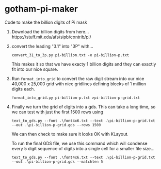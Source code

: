 # gotham-pi-maker
Code to make the billion digits of Pi mask

1. Download the billion digits from here...
    https://stuff.mit.edu/afs/sipb/contrib/pi/
2. convert the leading "3.1" into "3P" with...
    ```
    convert_31_to_3p.py pi-billion.txt -o pi-billion-p.txt
    ```
    
    This makes it so that we have exacty 1 billion digits and they can exactly fit into our nice square. 
5. Run `format_into_grid` to convert the raw digit stream into our nice 40,000 x 25,000 grid with nice gridlines defining blocks of 1 million digits each.
    ```
    format_into_grid.py pi-billion-p.txt >pi-billion-p-grid.txt
    ```
6. Finally we turn the grid of digits into a gds. This can take a long time, so we can test with just the first 1500 rows using
    ```
    text_to_gds.py --font .\font4x6.txt --text .\pi-billion-p-grid.txt --out .\pi-billion-p-grid.gds --rows 1500
    ```

    We can then check to make sure it looks OK with KLayout.

    To run the final GDS file, we use this command which will condense every 5 digit sequence of digits into a single cell for a smaller file size... 
    ```
    text_to_gds.py --font .\font4x6.txt --text .\pi-billion-p-grid.txt --out .\pi-billion-p-grid.gds --matchlen 5
    ```

   
